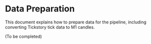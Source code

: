 # Data Preparation

This document explains how to prepare data for the pipeline, including converting Tickstory tick data to M1 candles.

(To be completed)
